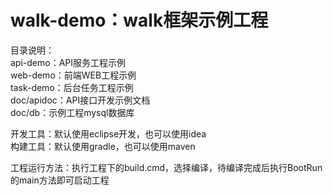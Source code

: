 # walk-demo：walk框架示例工程  
目录说明：  
api-demo：API服务工程示例  
web-demo：前端WEB工程示例  
task-demo：后台任务工程示例  
doc/apidoc：API接口开发示例文档  
doc/db：示例工程mysql数据库  

开发工具：默认使用eclipse开发，也可以使用idea  
构建工具：默认使用gradle，也可以使用maven  

工程运行方法：执行工程下的build.cmd，选择编译，待编译完成后执行BootRun的main方法即可启动工程
